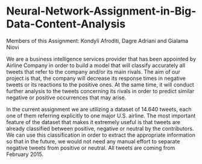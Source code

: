 # Neural-Network-Assignment-in-Big-Data-Content-Analysis

Members of this Assignment: Kondyli Afroditi, Dagre Adriani and Gialama Niovi

  We are a business intelligence services provider that has been appointed by Airline Company in order to build a model that will classify accurately all tweets that refer to the company and/or its main rivals. The aim of our project is that, the company will decrease its response times in negative tweets or its reactions to the positive ones. At the same time, it will conduct further analysis to the tweets concerning its rivals in order to predict similar negative or positive occurrences that may arise. 
  
  In the current assignment we are utilizing a dataset of 14.640 tweets, each one of them referring explicitly to one major U.S. airline. The most important feature of the dataset that makes it extremely useful is that tweets are already classified between positive, negative or neutral by the contributors. We can use this classification in order to extract the appropriate information so that in the future, we would not need any manual effort to separate negative tweets from positive or neutral. All tweets are coming from February 2015.

